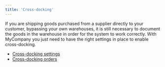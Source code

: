 ```yaml
---
title: 'Cross-docking'
---
```


If you are shipping goods purchased from a supplier directly to your customer, bypassing your own warehouses, it is still necessary to document the goods in the warehouse in order for the system to work correctly. With MyCompany you just need to have the right settings in place to enable cross-docking.

-   [Cross-docking settings](Cross-docking_settings.md)
-   [Cross-docking orders](Cross-docking_orders.md)

  

  
